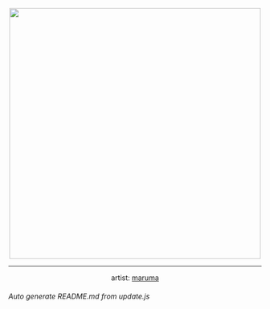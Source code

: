 
<p align="center">
  <img width="500" src="https://nekos.best/api/v2/neko/0190.png">
  <hr/>
  <center>
    artist: <a href="https://www.pixiv.net/en/artworks/82938575">maruma</a>
  </center>
</p>


###### Auto generate README.md from update.js

